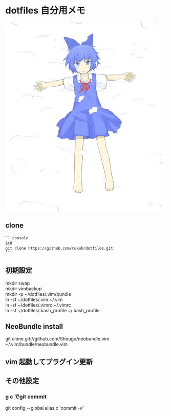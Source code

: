 # dotfiles 自分用メモ

<p align="center">
    <img src="https://raw.githubusercontent.com/rukah/rakugaki/6f332cbaa06c762e9989024ec2e75e29b20fe27a/cirno1.png" alt="cirno">
</p>

## clone
    ```console
    $cd
    git clone https://github.com/rukah/dotfiles.git  
    ```

## 初期設定
mkdir swap    
mkdir vimbackup    
mkdir -p ~/dotfiles/.vim/bundle    
ln -sf ~/dotfiles/.vim ~/.vim    
ln -sf ~/dotfiles/.vimrc ~/.vimrc    
ln -sf ~/dotfiles/.bash_profile ~/.bash_profile    

## NeoBundle install
git clone git://github.com/Shougo/neobundle.vim ~/.vim/bundle/neobundle.vim  

## vim 起動してプラグイン更新

## その他設定
### g c でgit commit
git config --global alias.c 'commit -v'
